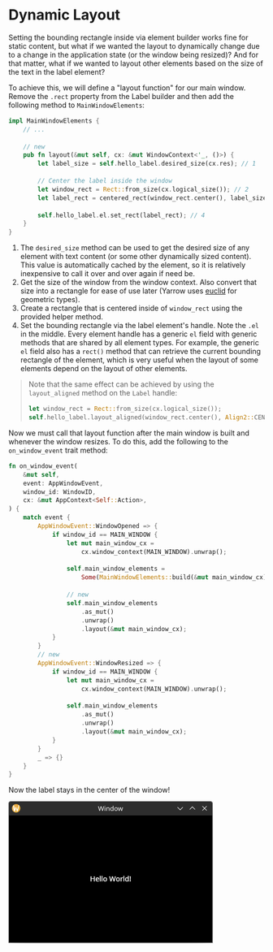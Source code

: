 # Dynamic Layout

Setting the bounding rectangle inside via element builder works fine for static content, but what if we wanted the layout to dynamically change due to a change in the application state (or the window being resized)? And for that matter, what if we wanted to layout other elements based on the size of the text in the label element?

To achieve this, we will define a "layout function" for our main window. Remove the `.rect` property from the Label builder and then add the following method to `MainWindowElements`:

```rust
impl MainWindowElements {
    // ...

    // new
    pub fn layout(&mut self, cx: &mut WindowContext<'_, ()>) {
        let label_size = self.hello_label.desired_size(cx.res); // 1

        // Center the label inside the window
        let window_rect = Rect::from_size(cx.logical_size()); // 2
        let label_rect = centered_rect(window_rect.center(), label_size); // 3

        self.hello_label.el.set_rect(label_rect); // 4
    }
}
```

1. The `desired_size` method can be used to get the desired size of any element with text content (or some other dynamically sized content). This value is automatically cached by the element, so it is relatively inexpensive to call it over and over again if need be.
2. Get the size of the window from the window context. Also convert that size into a rectangle for ease of use later (Yarrow uses [euclid](https://crates.io/crates/euclid) for geometric types).
3. Create a rectangle that is centered inside of `window_rect` using the provided helper method.
4. Set the bounding rectangle via the label element's handle. Note the `.el` in the middle. Every element handle has a generic `el` field with generic methods that are shared by all element types. For example, the generic `el` field also has a `rect()` method that can retrieve the current bounding rectangle of the element, which is very useful when the layout of some elements depend on the layout of other elements.

> Note that the same effect can be achieved by using the `layout_aligned` method on the `Label` handle:
> ```rust
> let window_rect = Rect::from_size(cx.logical_size());
> self.hello_label.layout_aligned(window_rect.center(), Align2::CENTER, cx.res);
> ```

Now we must call that layout function after the main window is built and whenever the window resizes. To do this, add the following to the `on_window_event` trait method:

```rust
fn on_window_event(
    &mut self,
    event: AppWindowEvent,
    window_id: WindowID,
    cx: &mut AppContext<Self::Action>,
) {
    match event {
        AppWindowEvent::WindowOpened => {
            if window_id == MAIN_WINDOW {
                let mut main_window_cx =
                    cx.window_context(MAIN_WINDOW).unwrap();

                self.main_window_elements =
                    Some(MainWindowElements::build(&mut main_window_cx));

                // new
                self.main_window_elements
                    .as_mut()
                    .unwrap()
                    .layout(&mut main_window_cx);
            }
        }
        // new
        AppWindowEvent::WindowResized => {
            if window_id == MAIN_WINDOW {
                let mut main_window_cx =
                    cx.window_context(MAIN_WINDOW).unwrap();

                self.main_window_elements
                    .as_mut()
                    .unwrap()
                    .layout(&mut main_window_cx);
            }
        }
        _ => {}
    }
}
```

Now the label stays in the center of the window!

![Centered Label](../img/dynamic_layout_1.png)